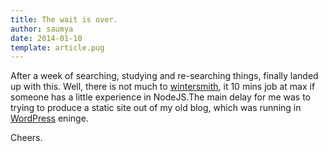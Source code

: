 ```yaml
---
title: The wait is over.
author: saumya
date: 2014-01-10
template: article.pug
---
```



After a week of searching, studying and re-searching things, finally landed up with this.
Well, there is not much to [wintersmith][2], it 10 mins job at max if someone has a little experience in NodeJS.The main delay for me was to trying to produce a static site out of my old blog, which was running in [WordPress][1] eninge.

Cheers.


[1]: http://wordpress.org/
[2]: https://github.com/jnordberg/wintersmith